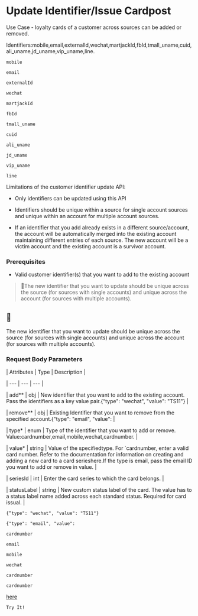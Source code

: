 # Update Identifier/Issue Cardpost

Use Case - loyalty cards of a customer across sources can be added or removed.

Identifiers:mobile,email,externalId,wechat,martjackId,fbId,tmall_uname,cuid,ali_uname,jd_uname,vip_uname,line.

`mobile`

`email`

`externalId`

`wechat`

`martjackId`

`fbId`

`tmall_uname`

`cuid`

`ali_uname`

`jd_uname`

`vip_uname`

`line`

Limitations of the customer identifier update API:

- Only identifiers can be updated using this API

- Identifiers should be unique within a source for single account sources and unique within an account for multiple account sources.

- If an identifier that you add already exists in a different source/account, the account will be automatically merged into the existing account maintaining different entries of each source. The new account will be a victim account and the existing account is a survivor account.

### Prerequisites

- Valid customer identifier(s) that you want to add to the existing account

> 📘The new identifier that you want to update should be unique across the source (for sources with single accounts) and unique across the account (for sources with multiple accounts).

## 📘

The new identifier that you want to update should be unique across the source (for sources with single accounts) and unique across the account (for sources with multiple accounts).

### Request Body Parameters

| Attributes | Type | Description |

| --- | --- | --- |

| add** | obj | New identifier that you want to add to the existing account. Pass the identifiers as a key value pair.{“type": "wechat", "value": "TS11"} |

| remove** | obj | Existing Identifier that you want to remove from the specified account.{"type": "email", "value": |

| type* | enum | Type of the identifier that you want to add or remove. Value:cardnumber,email,mobile,wechat,cardnumber. |

| value* | string | Value of the specifiedtype.  For `cardnumber, enter a valid card number. Refer to the documentation for information on creating and adding a new card to a card serieshere.If the type is email, pass the email ID you want to add or remove in value. |

| seriesId | int | Enter the card series to which the card belongs. |

| statusLabel | string | New custom status label of the card. The value has to a status label name added across each standard status. Required for card issual. |



`{“type": "wechat", "value": "TS11"}`

`{"type": "email", "value":`

`cardnumber`

`email`

`mobile`

`wechat`

`cardnumber`

`cardnumber`

[here](/reference/add-card-details-single)

`Try It!`